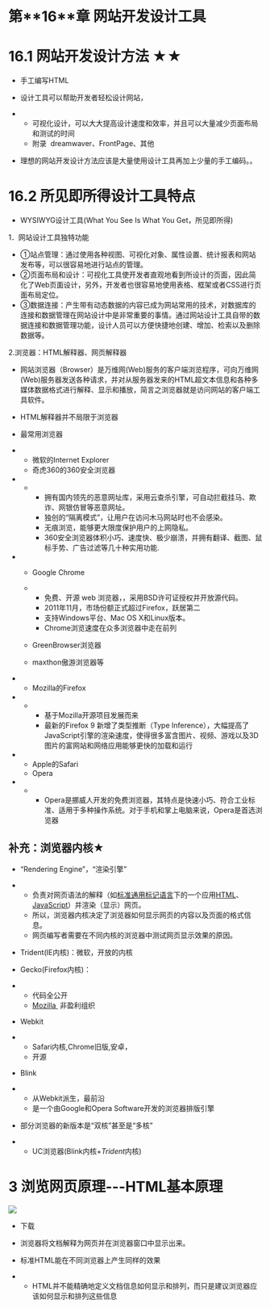 <h1>第**16**章 网站开发设计工具</h1>

# 16.1 网站开发设计方法 ★★ 



- 手工编写HTML
- 设计工具可以帮助开发者轻松设计网站，


- - 可视化设计，可以大大提高设计速度和效率，并且可以大量减少页面布局和测试的时间
  - 附录  dreamwaver、FrontPage、其他 


- 理想的网站开发设计方法应该是大量使用设计工具再加上少量的手工编码。。



# 16.2 所见即所得设计工具特点

- WYSIWYG设计工具(What You See Is What You Get，所见即所得) 

1．网站设计工具独特功能

- ①站点管理：通过使用各种视图、可视化对象、属性设置、统计报表和网站发布等，可以很容易地进行站点的管理。
- ②页面布局和设计：可视化工具使开发者直观地看到所设计的页面，因此简化了Web页面设计，另外，开发者也很容易地使用表格、框架或者CSS进行页面布局定位。
- ③数据连接：产生带有动态数据的内容已成为网站常用的技术，对数据库的连接和数据管理在网站设计中是非常重要的事情。通过网站设计工具自带的数据连接和数据管理功能，设计人员可以方便快捷地创建、增加、检索以及删除数据等。

2.浏览器：HTML解释器、网页解释器

- 网站浏览器（Browser）是万维网(Web)服务的客户端浏览程序，可向万维网(Web)服务器发送各种请求，并对从服务器发来的HTML超文本信息和各种多媒体数据格式进行解释、显示和播放，简言之浏览器就是访问网站的客户端工具软件。
- HTML解释器并不局限于浏览器
- 最常用浏览器


- - 微软的Internet Explorer
  - 奇虎360的360安全浏览器


- - - 拥有国内领先的恶意网址库，采用云查杀引擎，可自动拦截挂马、欺诈、网银仿冒等恶意网址。
    - 独创的“隔离模式”，让用户在访问木马网站时也不会感染。
    - 无痕浏览，能够更大限度保护用户的上网隐私。
    - 360安全浏览器体积小巧、速度快、极少崩溃，并拥有翻译、截图、鼠标手势、广告过滤等几十种实用功能.


- - Google Chrome

  - - 免费、开源 web 浏览器，，采用BSD许可证授权并开放源代码。
    - 2011年11月，市场份额正式超过Firefox，跃居第二
    - 支持Windows平台、Mac OS X和Linux版本。
    - Chrome浏览速度在众多浏览器中走在前列

  - GreenBrowser浏览器

  - maxthon傲游浏览器等


- - Mozilla的Firefox


- - - 基于Mozilla开源项目发展而来
    - 最新的Firefox 9 新增了类型推断（Type Inference），大幅提高了JavaScript引擎的渲染速度，使得很多富含图片、视频、游戏以及3D图片的富网站和网络应用能够更快的加载和运行


- - Apple的Safari
  - Opera


- - - Opera是挪威人开发的免费浏览器，其特点是快速小巧、符合工业标准、适用于多种操作系统。对于手机和掌上电脑来说，Opera是首选浏览器


## 补充：浏览器内核★

- “Rendering Engine”，“渲染引擎”
- - 负责对网页语法的解释（如[标准通用标记语言](http://baike.baidu.com/view/5286041.htm)下的一个应用[HTML](http://baike.baidu.com/view/692.htm)、[JavaScript](http://baike.baidu.com/view/16168.htm)）并渲染（显示）网页。
  - 所以，浏览器内核决定了浏览器如何显示网页的内容以及页面的格式信息。
  - 网页编写者需要在不同内核的浏览器中测试网页显示效果的原因。

- Trident(IE内核)：微软，开放的内核
- Gecko(Firefox内核)：


- - 代码全公开
  - [Mozilla ](http://baike.baidu.com/view/193667.htm) 非盈利组织


- Webkit


- - Safari内核,Chrome旧版,安卓，
  - 开源


- Blink


- - 从Webkit派生，最前沿
  - 是一个由Google和Opera Software开发的浏览器排版引擎





- 部分浏览器的新版本是“双核”甚至是“多核”


- - UC浏览器(Blink内核+*Trident*内核)



# 3 浏览网页原理---HTML基本原理

![](https://ww1.sinaimg.cn/large/006y8lVajw1fbg17jw84rj30du08ggmg.jpg)

- 下载
- 浏览器将文档解释为网页并在浏览器窗口中显示出来。
- 标准HTML能在不同浏览器上产生同样的效果 


- - HTML并不能精确地定义文档信息如何显示和排列，而只是建议浏览器应该如何显示和排列这些信息